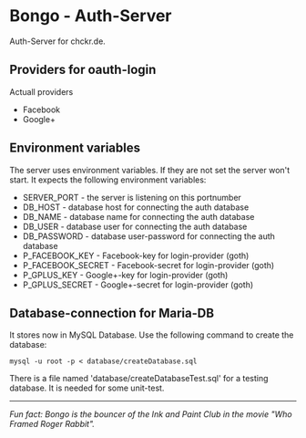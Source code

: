 # Bongo - Auth-Server

Auth-Server for chckr.de.

## Providers for oauth-login
Actuall providers
- Facebook
- Google+

## Environment variables
The server uses environment variables. If they are not set the server won't start. It expects the following environment variables:
   * SERVER_PORT       - the server is listening on this portnumber
   * DB_HOST           - database host for connecting the auth database
   * DB_NAME           - database name for connecting the auth database
   * DB_USER           - database user for connecting the auth database
   * DB_PASSWORD       - database user-password for connecting the auth database
   * P_FACEBOOK_KEY    - Facebook-key for login-provider (goth)
   * P_FACEBOOK_SECRET - Facebook-secret for login-provider (goth)
   * P_GPLUS_KEY    	 - Google+-key for login-provider (goth)
   * P_GPLUS_SECRET    - Google+-secret for login-provider (goth)

## Database-connection for Maria-DB
It stores now in MySQL Database. Use the following command to create the database:
```
mysql -u root -p < database/createDatabase.sql
```
There is a file named 'database/createDatabaseTest.sql' for a testing database. It is needed for some unit-test.

---

*Fun fact: Bongo is the bouncer of the Ink and Paint Club in the movie "Who Framed Roger Rabbit".*
